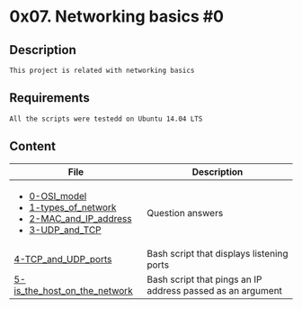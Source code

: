 # 0x07. Networking basics #0
## Description
    This project is related with networking basics
## Requirements
    All the scripts were testedd on Ubuntu 14.04 LTS
## Content
| File | Description |
| --- | ---|
| <ul><li>[0-OSI_model](./0-OSI_model)</li><li>[1-types_of_network](./1-types_of_network)</li><li>[2-MAC_and_IP_address](./2-MAC_and_IP_address)</li><li>[3-UDP_and_TCP](./3-UDP_and_TCP)</li>| Question answers |
| [4-TCP_and_UDP_ports](./4-TCP_and_UDP_ports) | Bash script that displays listening ports |
| [5-is_the_host_on_the_network](./5-is_the_host_on_the_network) | Bash script that pings an IP address passed as an argument |
